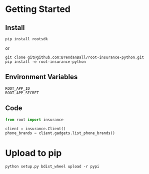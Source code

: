 # Getting Started

## Install
```
pip install rootsdk
```
or
```
git clone git@github.com:BrendanBall/root-insurance-python.git
pip install -e root-insurance-python
```

## Environment Variables
```
ROOT_APP_ID
ROOT_APP_SECRET
```

## Code

```python
from root import insurance

client = insurance.Client()
phone_brands = client.gadgets.list_phone_brands()

```

# Upload to pip
```
python setup.py bdist_wheel upload -r pypi
```
